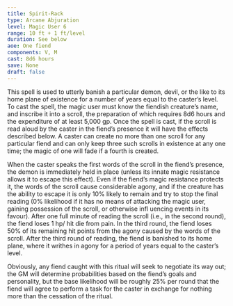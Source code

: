 ```yaml
---
title: Spirit-Rack
type: Arcane Abjuration
level: Magic User 6
range: 10 ft + 1 ft/level
duration: See below
aoe: One fiend
components: V, M
cast: 8d6 hours
save: None
draft: false
---
```


This spell is used to utterly banish a particular demon, devil, or the like to its home plane of existence for a number of years equal to the caster’s level. To cast the spell, the magic user must know the fiendish creature’s name, and inscribe it into a scroll, the preparation of which requires 8d6 hours and the expenditure of at least 5,000 gp. Once the spell is cast, if the scroll is read aloud by the caster in the fiend’s presence it will have the effects described below. A caster can create no more than one scroll for any particular fiend and can only keep three such scrolls in existence at any one time; the magic of one will fade if a fourth is created.

When the caster speaks the first words of the scroll in the fiend’s presence, the demon is immediately held in place (unless its innate magic resistance allows it to escape this effect). Even if the fiend’s magic resistance protects it, the words of the scroll cause considerable agony, and if the creature has the ability to escape it is only 10% likely to remain and try to stop the final reading (0% likelihood if it has no means of attacking the magic user, gaining possession of the scroll, or otherwise infl uencing events in its favour). After one full minute of reading the scroll (i.e., in the second round), the fiend loses 1 hp/ hit die from pain. In the third round, the fiend loses 50% of its remaining hit points from the agony caused by the words of the scroll. After the third round of reading, the fiend is banished to its home plane, where it writhes in agony for a period of years equal to the caster’s level.

Obviously, any fiend caught with this ritual will seek to negotiate its way out; the GM will determine probabilities based on the fiend’s goals and personality, but the base likelihood will be roughly 25% per round that the fiend will agree to perform a task for the caster in exchange for nothing more than the cessation of the ritual.
